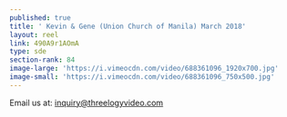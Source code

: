 ```yaml
---
published: true
title: ' Kevin & Gene (Union Church of Manila) March 2018'
layout: reel
link: 490A9r1AOmA
type: sde
section-rank: 84
image-large: 'https://i.vimeocdn.com/video/688361096_1920x700.jpg'
image-small: 'https://i.vimeocdn.com/video/688361096_750x500.jpg'
---
```

Email us at: inquiry@threelogyvideo.com
